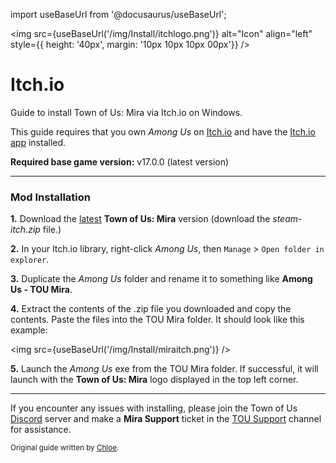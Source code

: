 import useBaseUrl from '@docusaurus/useBaseUrl';

<img src={useBaseUrl('/img/Install/itchlogo.png')} alt="Icon" align="left" style={{ height: '40px', margin: '10px 10px 10px 00px'}} />

# Itch.io
Guide to install Town of Us: Mira via Itch.io on Windows.

This guide requires that you own *Among Us* on [Itch.io](https://innersloth.itch.io/among-us) and have the [Itch.io app](https://itch.io/app) installed.

**Required base game version:** v17.0.0 (latest version)

***

### Mod Installation

**1.** Download the [latest](https://github.com/AU-Avengers/TOU-Mira/releases/latest) **Town of Us: Mira** version (download the  *steam-itch.zip* file.)

**2.** In your Itch.io library, right-click *Among Us*, then `Manage` > `Open folder in  explorer`.

**3.** Duplicate the *Among Us* folder and rename it to something like **Among Us - TOU Mira**. 

**4.** Extract the contents of the .zip file you downloaded and copy the contents. Paste the files into the TOU Mira folder. It should look like this example:

<img src={useBaseUrl('/img/Install/miraitch.png')} />

**5.** Launch the *Among Us* exe from the TOU Mira folder. If successful, it will launch with the **Town of Us: Mira** logo displayed in the top left corner.

***

If you encounter any issues with installing, please join the Town of Us [Discord](https://discord.gg/ugyc4EVUYZ) server and make a **Mira Support** ticket in the [TOU Support](https://discord.com/channels/890249154402586734/900986905154453504) channel for assistance.

<sub>Original guide written by [Chloe](https://totallychloe.carrd.co/).</sub>

